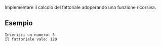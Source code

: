 Implementare il calcolo del fattoriale adoperando una funzione ricorsiva.

## Esempio

```plaintext
Inserisci un numero: 5
Il fattoriale vale: 120
```